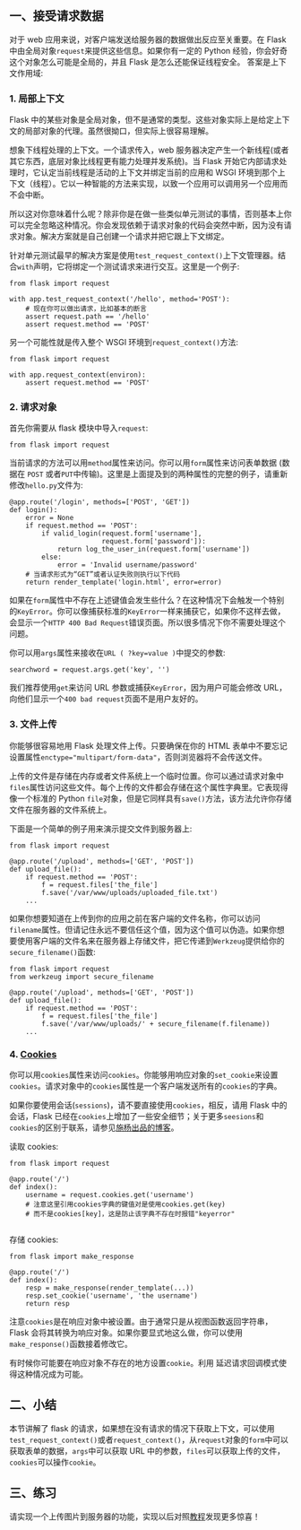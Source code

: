 ## 一、接受请求数据

对于 web 应用来说，对客户端发送给服务器的数据做出反应至关重要。在 Flask 中由全局对象`request`来提供这些信息。如果你有一定的 Python 经验，你会好奇这个对象怎么可能是全局的，并且 Flask 是怎么还能保证线程安全。 答案是上下文作用域:

### 1. 局部上下文

Flask 中的某些对象是全局对象，但不是通常的类型。这些对象实际上是给定上下文的局部对象的代理。虽然很拗口，但实际上很容易理解。

想象下线程处理的上下文。一个请求传入，web 服务器决定产生一个新线程(或者其它东西，底层对象比线程更有能力处理并发系统)。当 Flask 开始它内部请求处理时，它认定当前线程是活动的上下文并绑定当前的应用和 WSGI 环境到那个上下文（线程）。它以一种智能的方法来实现，以致一个应用可以调用另一个应用而不会中断。

所以这对你意味着什么呢？除非你是在做一些类似单元测试的事情，否则基本上你可以完全忽略这种情况。你会发现依赖于请求对象的代码会突然中断，因为没有请求对象。解决方案就是自己创建一个请求并把它跟上下文绑定。 

针对单元测试最早的解决方案是使用`test_request_context()`上下文管理器。结合`with`声明，它将绑定一个测试请求来进行交互。这里是一个例子:
```
from flask import request

with app.test_request_context('/hello', method='POST'):
    # 现在你可以做出请求，比如基本的断言
    assert request.path == '/hello'
    assert request.method == 'POST'
```

另一个可能性就是传入整个 WSGI 环境到`request_context()`方法:
```
from flask import request

with app.request_context(environ):
    assert request.method == 'POST'
```

### 2. 请求对象

首先你需要从 flask 模块中导入`request`:
```
from flask import request
```

当前请求的方法可以用`method`属性来访问。你可以用`form`属性来访问表单数据 (数据在 `POST` 或者`PUT`中传输)。这里是上面提及到的两种属性的完整的例子，请重新修改`hello.py`文件为:

```
@app.route('/login', methods=['POST', 'GET'])
def login():
    error = None
    if request.method == 'POST':
        if valid_login(request.form['username'],
                       request.form['password']):
            return log_the_user_in(request.form['username'])
        else:
            error = 'Invalid username/password'
    # 当请求形式为“GET”或者认证失败则执行以下代码
    return render_template('login.html', error=error)
```

如果在`form`属性中不存在上述键值会发生些什么？在这种情况下会触发一个特别的`KeyError`。你可以像捕获标准的`KeyError`一样来捕获它，如果你不这样去做，会显示一个`HTTP 400 Bad Request`错误页面。所以很多情况下你不需要处理这个问题。

你可以用`args`属性来接收在`URL ( ?key=value )`中提交的参数:
```
searchword = request.args.get('key', '')
```

我们推荐使用`get`来访问 URL 参数或捕获`KeyError`，因为用户可能会修改 URL， 向他们显示一个`400 bad request`页面不是用户友好的。

### 3. 文件上传

你能够很容易地用 Flask 处理文件上传。只要确保在你的 HTML 表单中不要忘记设置属性`enctype="multipart/form-data"`，否则浏览器将不会传送文件。

上传的文件是存储在内存或者文件系统上一个临时位置。你可以通过请求对象中`files`属性访问这些文件。每个上传的文件都会存储在这个属性字典里。它表现得像一个标准的 Python `file`对象，但是它同样具有`save()`方法，该方法允许你存储文件在服务器的文件系统上。 

下面是一个简单的例子用来演示提交文件到服务器上:
```
from flask import request

@app.route('/upload', methods=['GET', 'POST'])
def upload_file():
    if request.method == 'POST':
        f = request.files['the_file']
        f.save('/var/www/uploads/uploaded_file.txt')
    ...
```

如果你想要知道在上传到你的应用之前在客户端的文件名称，你可以访问`filename`属性。但请记住永远不要信任这个值，因为这个值可以伪造。如果你想要使用客户端的文件名来在服务器上存储文件，把它传递到`Werkzeug`提供给你的`secure_filename()`函数:
```
from flask import request
from werkzeug import secure_filename

@app.route('/upload', methods=['GET', 'POST'])
def upload_file():
    if request.method == 'POST':
        f = request.files['the_file']
        f.save('/var/www/uploads/' + secure_filename(f.filename))
    ...
```

### 4. [Cookies](http://baike.baidu.com/link?url=qqNODHYRG7RhXXhQtFZUJpYUE8kX2vd3kkG-s641Obx9cwa8nHspmzUYpZJRfHXo5YKKY6jsEH9Yxa9da8BcP_)

你可以用`cookies`属性来访问`cookies`。你能够用响应对象的`set_cookie`来设置`cookies`。请求对象中的`cookies`属性是一个客户端发送所有的`cookies`的字典。

如果你要使用会话(`sessions`)，请不要直接使用`cookies`，相反，请用 Flask 中的会话，Flask 已经在`cookies`上增加了一些安全细节；关于更多`seesions`和`cookies`的区别于联系，请参见[施杨出品的博客](http://www.cnblogs.com/shiyangxt/archive/2008/10/07/1305506.html)。

读取 cookies:
```
from flask import request

@app.route('/')
def index():
    username = request.cookies.get('username')
    # 注意这里引用cookies字典的键值对是使用cookies.get(key)
    # 而不是cookies[key]，这是防止该字典不存在时报错"keyerror"
    
```

存储 cookies:
```
from flask import make_response

@app.route('/')
def index():
    resp = make_response(render_template(...))
    resp.set_cookie('username', 'the username')
    return resp
```

注意`cookies`是在响应对象中被设置。由于通常只是从视图函数返回字符串， Flask 会将其转换为响应对象。如果你要显式地这么做，你可以使用 `make_response()`函数接着修改它。

有时候你可能要在响应对象不存在的地方设置`cookie`。利用 延迟请求回调模式使得这种情况成为可能。

## 二、小结

本节讲解了 flask 的请求，如果想在没有请求的情况下获取上下文，可以使用`test_request_context()`或者`request_context()`，从`request`对象的`form`中可以获取表单的数据，`args`中可以获取 URL 中的参数，`files`可以获取上传的文件，`cookies`可以操作`cookie`。

## 三、练习

请实现一个上传图片到服务器的功能，实现以后对照[教程](http://www.pythondoc.com/flask/patterns/fileuploads.html#uploading-files)发现更多惊喜！